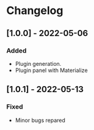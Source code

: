 # Changelog

## [1.0.0] - 2022-05-06

### Added

- Plugin generation.
- Plugin panel with Materialize

## [1.0.1] - 2022-05-13

### Fixed

- Minor bugs repared